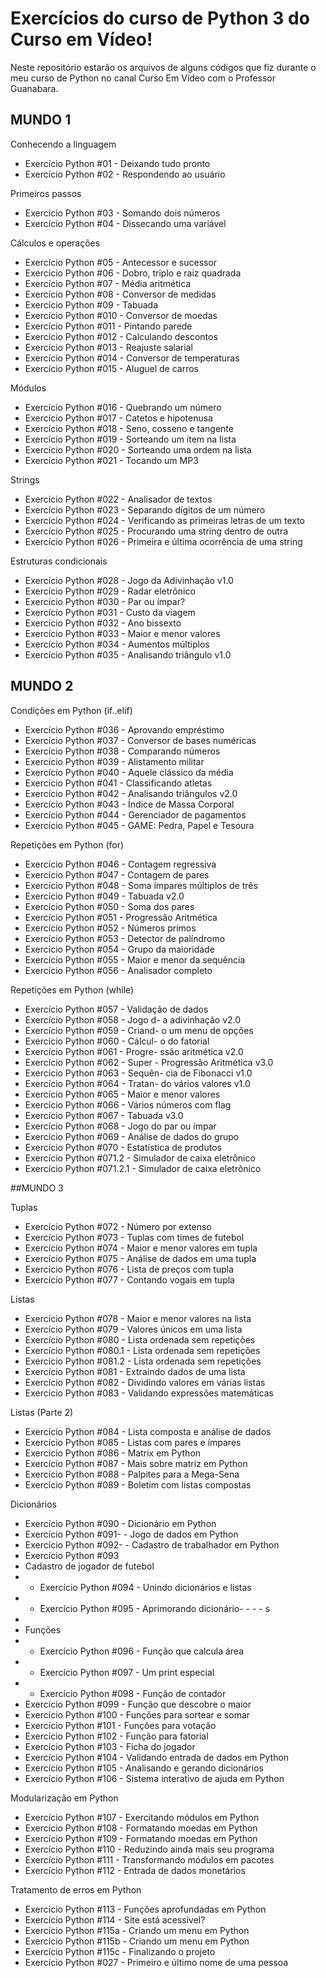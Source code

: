 # Exercícios do curso de Python 3 do Curso em Vídeo!
Neste repositório estarão os arquivos de alguns códigos que fiz durante o meu curso de Python no canal Curso Em Vídeo com o Professor Guanabara.

## MUNDO 1


Conhecendo a linguagem
- Exercício Python #01 - Deixando tudo pronto
- Exercício Python #02 - Respondendo ao usuário

Primeiros passos
- Exercício Python #03 - Somando dois números
- Exercício Python #04 - Dissecando uma variável

Cálculos e operações
- Exercício Python #05 - Antecessor e sucessor
- Exercício Python #06 - Dobro, triplo e raiz quadrada
- Exercício Python #07 - Média aritmética
- Exercício Python #08 - Conversor de medidas
- Exercício Python #09 - Tabuada
- Exercício Python #010 - Conversor de moedas
- Exercício Python #011 - Pintando parede
- Exercício Python #012 - Calculando descontos
- Exercício Python #013 - Reajuste salarial
- Exercício Python #014 - Conversor de temperaturas
- Exercício Python #015 - Aluguel de carros

Módulos
- Exercício Python #016 - Quebrando um número
- Exercício Python #017 - Catetos e hipotenusa
- Exercício Python #018 - Seno, cosseno e tangente
- Exercício Python #019 - Sorteando um item na lista
- Exercício Python #020 - Sorteando uma ordem na lista
- Exercício Python #021 - Tocando um MP3

Strings
- Exercício Python #022 - Analisador de textos
- Exercício Python #023 - Separando dígitos de um número
- Exercício Python #024 - Verificando as primeiras letras de um texto
- Exercício Python #025 - Procurando uma string dentro de outra
- Exercício Python #026 - Primeira e última ocorrência de uma string

Estruturas condicionais
- Exercício Python #028 - Jogo da Adivinhação v1.0
- Exercício Python #029 - Radar eletrônico
- Exercício Python #030 - Par ou ímpar?
- Exercício Python #031 - Custo da viagem
- Exercício Python #032 - Ano bissexto
- Exercício Python #033 - Maior e menor valores
- Exercício Python #034 - Aumentos múltiplos
- Exercício Python #035 - Analisando triângulo v1.0

## MUNDO 2


Condições em Python (if..elif)
- Exercício Python #036 - Aprovando empréstimo
- Exercício Python #037 - Conversor de bases numéricas
- Exercício Python #038 - Comparando números
- Exercício Python #039 - Alistamento militar
- Exercício Python #040 - Aquele clássico da média
- Exercício Python #041 - Classificando atletas
- Exercício Python #042 - Analisando triângulos v2.0
- Exercício Python #043 - Índice de Massa Corporal
- Exercício Python #044 - Gerenciador de pagamentos
- Exercício Python #045 - GAME: Pedra, Papel e Tesoura

Repetições em Python (for)
- Exercício Python #046 - Contagem regressiva
- Exercício Python #047 - Contagem de pares
- Exercício Python #048 - Soma ímpares múltiplos de três
- Exercício Python #049 - Tabuada v2.0
- Exercício Python #050 - Soma dos pares
- Exercício Python #051 - Progressão Aritmética
- Exercício Python #052 - Números primos
- Exercício Python #053 - Detector de palíndromo
- Exercício Python #054 - Grupo da maioridade
- Exercício Python #055 - Maior e menor da sequência
- Exercício Python #056 - Analisador completo

Repetições em Python (while)
- Exercício Python #057 - Validação de dados
- Exercício Python #058 - Jogo d- a adivinhação v2.0
- Exercício Python #059 - Criand- o um menu de opções
- Exercício Python #060 - Cálcul- o do fatorial
- Exercício Python #061 - Progre- ssão aritmética v2.0
- Exercício Python #062 - Super - Progressão Aritmética v3.0
- Exercício Python #063 - Sequên- cia de Fibonacci v1.0
- Exercício Python #064 - Tratan- do vários valores v1.0
- Exercício Python #065 - Maior e menor valores
- Exercício Python #066 - Vários números com flag
- Exercício Python #067 - Tabuada v3.0
- Exercício Python #068 - Jogo do par ou ímpar
- Exercício Python #069 - Análise de dados do grupo
- Exercício Python #070 - Estatística de produtos
- Exercício Python #071.2 - Simulador de caixa eletrônico
- Exercício Python #071.2.1 - Simulador de caixa eletrônico


##MUNDO 3


Tuplas
- Exercício Python #072 - Número por extenso
- Exercício Python #073 - Tuplas com times de futebol
- Exercício Python #074 - Maior e menor valores em tupla
- Exercício Python #075 - Análise de dados em uma tupla
- Exercício Python #076 - Lista de preços com tupla
- Exercício Python #077 - Contando vogais em tupla

Listas
- Exercício Python #078 - Maior e menor valores na lista
- Exercício Python #079 - Valores únicos em uma lista
- Exercício Python #080 - Lista ordenada sem repetições
- Exercício Python #080.1 - Lista ordenada sem repetições
- Exercício Python #081.2 - Lista ordenada sem repetições
- Exercício Python #081 - Extraindo dados de uma lista
- Exercício Python #082 - Dividindo valores em várias listas
- Exercício Python #083 - Validando expressões matemáticas

Listas (Parte 2)
- Exercício Python #084 - Lista composta e análise de dados
- Exercício Python #085 - Listas com pares e ímpares
- Exercício Python #086 - Matrix em Python
- Exercício Python #087 - Mais sobre matriz em Python
- Exercício Python #088 - Palpites para a Mega-Sena
- Exercício Python #089 - Boletim com listas compostas

Dicionários
- Exercício Python #090 - Dicionário em Python
- Exercício Python #091-  - Jogo de dados em Python
- Exercício Python #092-  - Cadastro de trabalhador em Python
- Exercício Python #093
- Cadastro de jogador de futebol
- - Exercício Python #094 - Unindo dicionários e listas
- - Exercício Python #095 - Aprimorando dicionário- - - - 
s
- 
- Funções
- - Exercício Python #096 - Função que calcula área
- - Exercício Python #097 - Um print especial
- - Exercício Python #098 - Função de contador
- Exercício Python #099 - Função que descobre o maior
- Exercício Python #100 - Funções para sortear e somar
- Exercício Python #101 - Funções para votação
- Exercício Python #102 - Função para fatorial
- Exercício Python #103 - Ficha do jogador
- Exercício Python #104 - Validando entrada de dados em Python
- Exercício Python #105 - Analisando e gerando dicionários
- Exercício Python #106 - Sistema interativo de ajuda em Python

Modularização em Python
- Exercício Python #107 - Exercitando módulos em Python
- Exercício Python #108 - Formatando moedas em Python
- Exercício Python #109 - Formatando moedas em Python
- Exercício Python #110 - Reduzindo ainda mais seu programa
- Exercício Python #111 - Transformando módulos em pacotes
- Exercício Python #112 - Entrada de dados monetários

Tratamento de erros em Python
- Exercício Python #113 - Funções aprofundadas em Python
- Exercício Python #114 - Site está acessível?
- Exercício Python #115a - Criando um menu em Python
- Exercício Python #115b - Criando um menu em Python
- Exercício Python #115c - Finalizando o projeto
- Exercício Python #027 - Primeiro e último nome de uma pessoa
